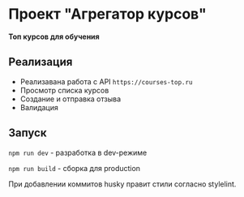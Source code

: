 # Проект "Агрегатор курсов"

**Топ курсов для обучения**

## Реализация

- Реализавана работа с API `https://courses-top.ru`
- Просмотр списка курсов
- Создание и отправка отзыва
- Валидация

## Запуск

`npm run dev` - разработка в dev-режиме 

`npm run build` - сборка для production 

При добавлении коммитов husky правит стили согласно stylelint.
